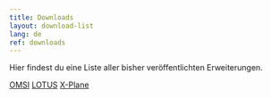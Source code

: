 ```yaml
---
title: Downloads
layout: download-list
lang: de
ref: downloads
---
```


Hier findest du eine Liste aller bisher veröffentlichten Erweiterungen.

<a href="#omsi" class="btn btn-primary">OMSI</a> <a href="#lotus" class="btn btn-primary">LOTUS</a> <a href="#xplane" class="btn btn-primary">X-Plane</a>
